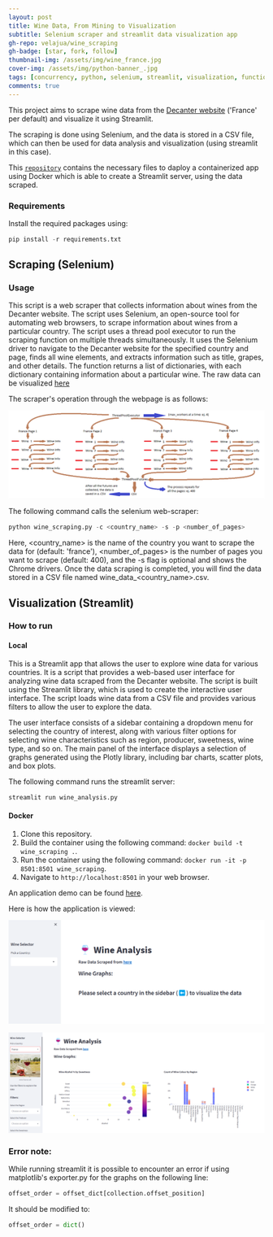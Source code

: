 ```yaml
---
layout: post
title: Wine Data, From Mining to Visualization
subtitle: Selenium scraper and streamlit data visualization app
gh-repo: velajua/wine_scraping
gh-badge: [star, fork, follow]
thumbnail-img: /assets/img/wine_france.jpg
cover-img: /assets/img/python-banner_.jpg
tags: [concurrency, python, selenium, streamlit, visualization, functions, PIL, scraping]
comments: true
---
```


This project aims to scrape wine data from the [Decanter website](https://www.decanter.com/wine-reviews/search/france/page/1/3)
('France' per default) and visualize it using Streamlit.

The scraping is done using Selenium, and the data is stored in a CSV file,
which can then be used for data analysis and visualization (using streamlit in this case). 

This [`repository`](https://github.com/velajua/wine_scraping) contains the necessary files to daploy a containerized app using Docker which is able to create
a Streamlit server, using the data scraped.

### Requirements
Install the required packages using:

```python
pip install -r requirements.txt
```

## Scraping (Selenium)
### Usage

This script is a web scraper that collects information about wines from the Decanter website.
The script uses Selenium, an open-source tool for automating web browsers, to scrape information about wines from a particular country.
The script uses a thread pool executor to run the scraping function on multiple threads simultaneously.
It uses the Selenium driver to navigate to the Decanter website for the specified country and page,
finds all wine elements, and extracts information such as title, grapes, and other details.
The function returns a list of dictionaries, with each dictionary containing information about a particular wine.
The raw data can be visualized [here](wine_data_france.csv)

The scraper's operation through the webpage is as follows:

![scraping_diagram](https://github.com/velajua/wine_scraping/blob/main/img/scraping_diagram.png "scraping_diagram")

The following command calls the selenium web-scraper:
```python
python wine_scraping.py -c <country_name> -s -p <number_of_pages>
```

Here, <country_name> is the name of the country you want to scrape the data for (default: 'france'),
<number_of_pages> is the number of pages you want to scrape (default: 400), and the -s flag is optional and shows the Chrome drivers.
Once the data scraping is completed, you will find the data stored in a CSV file named wine_data_<country_name>.csv.


## Visualization (Streamlit)
### How to run
#### Local

This is a Streamlit app that allows the user to explore wine data for various countries. 
It is a script that provides a web-based user interface for analyzing wine data scraped from the Decanter website. The script is built using the Streamlit library, which is used to create the interactive user interface. The script loads wine data from a CSV file and provides various filters to allow the user to explore the data.

The user interface consists of a sidebar containing a dropdown menu for selecting the country of interest, along with various filter options for selecting wine characteristics such as region, producer, sweetness, wine type, and so on. The main panel of the interface displays a selection of graphs generated using the Plotly library, including bar charts, scatter plots, and box plots.

The following command runs the streamlit server:
```python
streamlit run wine_analysis.py
```

#### Docker

1. Clone this repository.
2. Build the container using the following command: `docker build -t wine_scraping .`.
3. Run the container using the following command: `docker run -it -p 8501:8501 wine_scraping`.
4. Navigate to `http://localhost:8501` in your web browser.

An application demo can be found [here](https://wine-scraping-4r64swfrtq-uc.a.run.app/).

Here is how the application is viewed:

![empty_app](https://github.com/velajua/wine_scraping/blob/main/img/streamlit_empty.png "empty_app")

![france_app](https://github.com/velajua/wine_scraping/blob/main/img/streamlit_france.png "france_app")


### Error note:
While running streamlit it is possible to encounter an error if using matplotlib's exporter.py for the graphs on the following line:
```python
offset_order = offset_dict[collection.offset_position]
```
It should be modified to:
```python
offset_order = dict()
```
